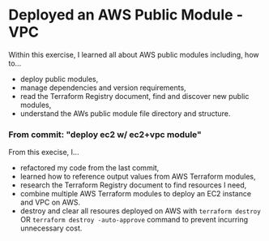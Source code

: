 # Deployed an AWS Public Module - VPC

Within this exercise, I learned all about AWS public modules including, how to...
- deploy public modules,
- manage dependencies and version requirements,
- read the Terraform Registry document, find and discover new public modules,
- understand the AWs public module file directory and structure.

### From commit: "deploy ec2 w/ ec2+vpc module"

From this execise, I...
- refactored my code from the last commit,
- learned how to reference output values from AWS Terraform modules,
- research the Terraform Registry document to find resources I need,
- combine multiple AWS Terraform modules to deploy an EC2 instance and VPC on AWS.
- destroy and clear all resoures deployed on AWS with `terraform destroy` OR `terraform destroy -auto-approve` command to prevent incurring unnecessary cost.